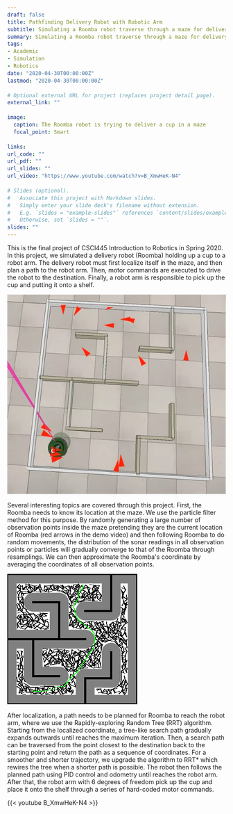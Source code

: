 ```yaml
---
draft: false
title: Pathfinding Delivery Robot with Robotic Arm
subtitle: Simulating a Roomba robot traverse through a maze for delivery
summary: Simulating a Roomba robot traverse through a maze for delivery
tags:
- Academic
- Simulation
- Robotics
date: "2020-04-30T00:00:00Z"
lastmod: "2020-04-30T00:00:00Z"

# Optional external URL for project (replaces project detail page).
external_link: ""

image:
  caption: The Roomba robot is trying to deliver a cup in a maze
  focal_point: Smart

links:
url_code: ""
url_pdf: ""
url_slides: ""
url_video: "https://www.youtube.com/watch?v=B_XmwHeK-N4"

# Slides (optional).
#   Associate this project with Markdown slides.
#   Simply enter your slide deck's filename without extension.
#   E.g. `slides = "example-slides"` references `content/slides/example-slides.md`.
#   Otherwise, set `slides = ""`.
slides: ""
---
```


This is the final project of CSCI445 Introduction to Robotics in Spring 2020. In this project, we simulated a delivery robot (Roomba) holding up a cup to a robot arm. The delivery robot must first localize itself in the maze, and then plan a path to the robot arm. Then, motor commands are executed to drive the robot to the destination. Finally, a robot arm is responsible to pick up the cup and putting it onto a shelf. 

![Particle Filter](pf.jpg "Localization with Particle filter. Red arrows are particles of observation points representing possible Roomba location and the opaque Roomba is the approximated Roomba location by averaging particle coordinates. With more and more iterations, particless gradually converges to the actual location")

Several interesting topics are covered through this project. First, the Roomba needs to know its location at the maze. We use the particle filter method for this purpose. By randomly generating a large number of observation points inside the maze pretending they are the current location of Roomba (red arrows in the demo video) and then following Roomba to do random movements, the distribution of the sonar readings in all observation points or particles will gradually converge to that of the Roomba through resamplings. We can then approximate the Roomba's coordinate by averaging the coordinates of all observation points. 

![RRT Path](rrt_path.png "Planned path found by RRT*")

After localization, a path needs to be planned for Roomba to reach the robot arm, where we use the Rapidly-exploring Random Tree (RRT) algorithm. Starting from the localized coordinate, a tree-like search path gradually expands outwards until reaches the maximum iteration. Then, a search path can be traversed from the point closest to the destination back to the starting point and return the path as a sequence of coordinates. For a smoother and shorter trajectory, we upgrade the algorithm to RRT* which rewires the tree when a shorter path is possible. The robot then follows the planned path using PID control and odometry until reaches the robot arm. After that, the robot arm with 6 degrees of freedom pick up the cup and place it onto the shelf through a series of hard-coded motor commands.

{{< youtube B_XmwHeK-N4 >}}